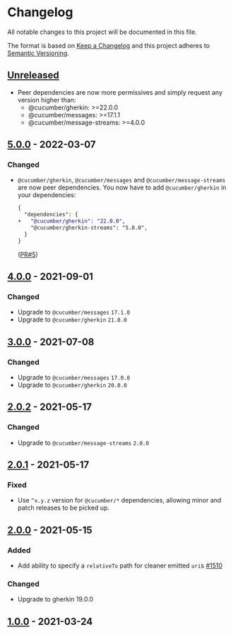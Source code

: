 # Changelog

All notable changes to this project will be documented in this file.

The format is based on [Keep a Changelog](http://keepachangelog.com/)
and this project adheres to [Semantic Versioning](http://semver.org/).

## [Unreleased]

- Peer dependencies are now more permissives and simply request any version higher than:
  - @cucumber/gherkin: >=22.0.0
  - @cucumber/messages: >=17.1.1
  - @cucumber/message-streams: >=4.0.0

## [5.0.0] - 2022-03-07

### Changed

- `@cucumber/gherkin`, `@cucumber/messages` and `@cucumber/message-streams` are now
  peer dependencies. You now have to add `@cucumber/gherkin` in your dependencies:
  ```diff
  {
    "dependencies": {
  +   "@cucumber/gherkin": "22.0.0",
      "@cucumber/gherkin-streams": "5.0.0",
    }
  }
  ```
  ([PR#5](https://github.com/cucumber/gherkin-streams/pull/5))

## [4.0.0] - 2021-09-01
### Changed
- Upgrade to `@cucumber/messages` `17.1.0`
- Upgrade to `@cucumber/gherkin` `21.0.0`

## [3.0.0] - 2021-07-08
### Changed
- Upgrade to `@cucumber/messages` `17.0.0`
- Upgrade to `@cucumber/gherkin` `20.0.0`

## [2.0.2] - 2021-05-17
### Changed
- Upgrade to `@cucumber/message-streams` `2.0.0`

## [2.0.1] - 2021-05-17
### Fixed
- Use `^x.y.z` version for `@cucumber/*` dependencies, allowing minor and patch releases to be picked up.

## [2.0.0] - 2021-05-15
### Added
- Add ability to specify a `relativeTo` path for cleaner emitted `uri`s [#1510](https://github.com/cucumber/cucumber/pull/1510)

### Changed
- Upgrade to gherkin 19.0.0

## [1.0.0] - 2021-03-24

[Unreleased]: https://github.com/cucumber/gherkin-streams/compare/v5.0.0...main
[5.0.0]: https://github.com/cucumber/gherkin-streams/compare/v4.0.0...main
[4.0.0]: https://github.com/cucumber/gherkin-streams/releases/tag/v3.0.0
[3.0.0]: https://github.com/cucumber/gherkin-streams/releases/tag/v2.0.2
[2.0.2]: https://github.com/cucumber/gherkin-streams/releases/tag/v2.0.1
[2.0.1]: https://github.com/cucumber/gherkin-streams/releases/tag/v2.0.0
[2.0.0]: https://github.com/cucumber/gherkin-streams/releases/tag/v1.0.0
[1.0.0]: https://github.com/cucumber/gherkin-streams/releases/tag/v1.0.0

<!-- Contributors in alphabetical order -->
